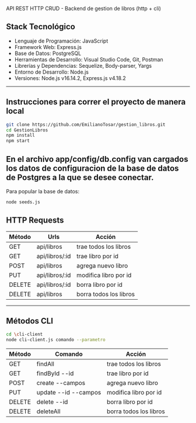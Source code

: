 API REST HTTP CRUD - Backend de gestion de libros (http + cli)

## Stack Tecnológico

- Lenguaje de Programación: JavaScript
- Framework Web: Express.js
- Base de Datos: PostgreSQL
- Herramientas de Desarrollo: Visual Studio Code, Git, Postman
- Librerías y Dependencias: Sequelize, Body-parser, Yargs 
- Entorno de Desarrollo: Node.js
- Versiones: Node.js v16.14.2, Express.js v4.18.2

---

## Instrucciones para correr el proyecto de manera local

```bash
git clone https://github.com/EmilianoTosar/gestion_libros.git
cd GestionLibros
npm install
npm start
```
En el archivo app/config/db.config van cargados los datos de configuracion de la base de datos de Postgres a la que se desee conectar.
---
Para popular la base de datos:
```bash
node seeds.js
```

## HTTP Requests

| Método	| Urls              | Acción                 |
| ------- | ----------------- | ---------------------- |   
| GET	    | api/libros	      | trae todos los libros  |
| GET	    | api/libros/:id	  | trae libro por id      |
| POST	  | api/libros	      | agrega nuevo libro     |
| PUT	    | api/libros/:id	  | modifica libro por id  |
| DELETE	| api/libros/:id	  | borra libro por id     |
| DELETE	| api/libros	      | borra todos los libros |

---

## Métodos CLI 

``` bash
cd \cli-client
node cli-client.js comando --parametro
```

| Método	| Comando              | Acción                 |
| ------- | -------------------- | ---------------------- |   
| GET	    | findAll   	         | trae todos los libros  |
| GET	    | findById --id 	     | trae libro por id      |
| POST	  | create --campos	     | agrega nuevo libro     |
| PUT	    | update --id --campos | modifica libro por id  |
| DELETE	| delete --id	         | borra libro por id     |
| DELETE	| deleteAll	           | borra todos los libros |